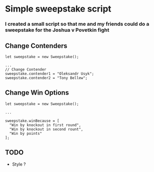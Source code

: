 # Simple sweepstake script

### I created a small script so that me and my friends could do a sweepstake for the Joshua v Povetkin fight

## Change Contenders
````
let sweepstake = new Sweepstake();

...
// Change Contender
sweepstake.contender1 = "Oleksandr Usyk";
sweepstake.contender2 = "Tony Bellew";

````

## Change Win Options
````
let sweepstake = new Sweepstake();

...

sweepstake.winBecause = [
  "Win by knockout in first round",
  "Win by knockout in second rount",
  "Win by points"
];
````

## TODO
- Style ?

